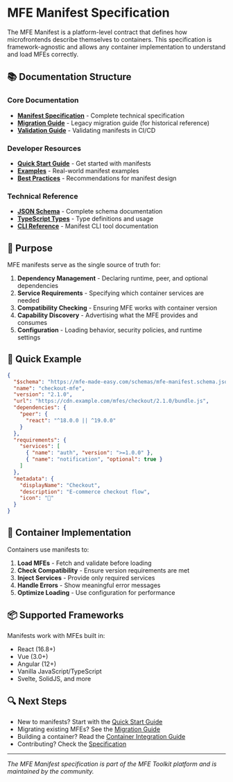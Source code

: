 # MFE Manifest Specification

The MFE Manifest is a platform-level contract that defines how microfrontends describe themselves to containers. This specification is framework-agnostic and allows any container implementation to understand and load MFEs correctly.

## 📚 Documentation Structure

### Core Documentation

- [**Manifest Specification**](./specification.md) - Complete technical specification
- [**Migration Guide**](./migration-guide.md) - Legacy migration guide (for historical reference)
- [**Validation Guide**](./validation-guide.md) - Validating manifests in CI/CD

### Developer Resources

- [**Quick Start Guide**](./quick-start.md) - Get started with manifests
- [**Examples**](./examples.md) - Real-world manifest examples
- [**Best Practices**](./best-practices.md) - Recommendations for manifest design

### Technical Reference

- [**JSON Schema**](./schema-reference.md) - Complete schema documentation
- [**TypeScript Types**](./typescript-types.md) - Type definitions and usage
- [**CLI Reference**](./cli-reference.md) - Manifest CLI tool documentation

## 🎯 Purpose

MFE manifests serve as the single source of truth for:

1. **Dependency Management** - Declaring runtime, peer, and optional dependencies
2. **Service Requirements** - Specifying which container services are needed
3. **Compatibility Checking** - Ensuring MFE works with container version
4. **Capability Discovery** - Advertising what the MFE provides and consumes
5. **Configuration** - Loading behavior, security policies, and runtime settings

## 🚀 Quick Example

```json
{
  "$schema": "https://mfe-made-easy.com/schemas/mfe-manifest.schema.json",
  "name": "checkout-mfe",
  "version": "2.1.0",
  "url": "https://cdn.example.com/mfes/checkout/2.1.0/bundle.js",
  "dependencies": {
    "peer": {
      "react": "^18.0.0 || ^19.0.0"
    }
  },
  "requirements": {
    "services": [
      { "name": "auth", "version": ">=1.0.0" },
      { "name": "notification", "optional": true }
    ]
  },
  "metadata": {
    "displayName": "Checkout",
    "description": "E-commerce checkout flow",
    "icon": "🛒"
  }
}
```

## 🔧 Container Implementation

Containers use manifests to:

1. **Load MFEs** - Fetch and validate before loading
2. **Check Compatibility** - Ensure version requirements are met
3. **Inject Services** - Provide only required services
4. **Handle Errors** - Show meaningful error messages
5. **Optimize Loading** - Use configuration for performance

## 📦 Supported Frameworks

Manifests work with MFEs built in:

- React (16.8+)
- Vue (3.0+)
- Angular (12+)
- Vanilla JavaScript/TypeScript
- Svelte, SolidJS, and more

## 🔍 Next Steps

- New to manifests? Start with the [Quick Start Guide](./quick-start.md)
- Migrating existing MFEs? See the [Migration Guide](./migration-guide.md)
- Building a container? Read the [Container Integration Guide](../../container-spec/manifest-integration.md)
- Contributing? Check the [Specification](./specification.md)

---

_The MFE Manifest specification is part of the MFE Toolkit platform and is maintained by the community._
